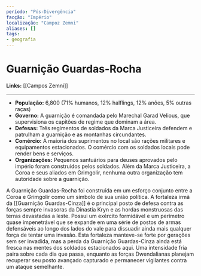 ```yaml
---
período: "Pós-Divergência"
facção: "Império"
localização: "Campoz Zemni"
aliases: []
tags:
- geografia
---
```


# **Guarnição Guardas-Rocha**

**Links:** [[Campos Zemni]]

---
- **População:** 6,800 (71% humanos, 12% halflings, 12% anões, 5% outras raças)
- **Governo:** A guarnição é comandada pelo Marechal Garad Velious, que supervisiona os capitões de regime que dominam a área. 
- **Defesas:** Três regimentos de soldados da Marca Justiceira defendem e patrulham a guarnição e as montanhas circundantes.
- **Comércio:** A maioria dos suprimentos no local são rações militares e equipamentos estacionados. O comércio com os soldados locais pode render bens e serviços.
- **Organizações:** Pequenos santuários para deuses aprovados pelo império foram construídos pelos soldados. Além da Marca Justiceira, a Coroa e seus aliados em Grimgolir, nenhuma outra organização tem autoridade sobre a guarnição.

A Guarnição Guardas-Rocha foi construída em um esforço conjunto entre a Coroa e Grimgolir como um símbolo de sua união política. A fortaleza irmã da [[Guarnição Guardas-Cinza]] é o principal posto de defesa contra as forças sempre invasoras da Dinastia Kryn e as hordas monstruosas das terras devastadas a leste. Possui um exército formidável e um perímetro quase impenetrável que se expande em uma série de postos de armas defensáveis ao longo dos lados do vale para dissuadir ainda mais qualquer força de tentar uma invasão. Esta fortaleza manteve-se forte por gerações sem ser invadida, mas a perda da Guarnição Guardas-Cinza ainda está fresca nas mentes dos soldados estacionados aqui. Uma intensidade fria paira sobre cada dia que passa, enquanto as forças Dwendalianas planejam recuperar seu posto avançado capturado e permanecer vigilantes contra um ataque semelhante.
